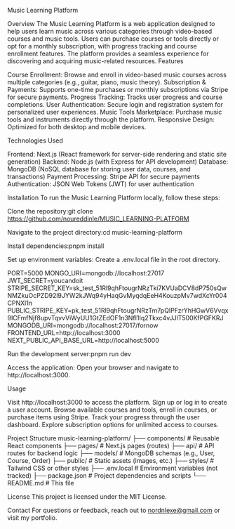 Music Learning Platform

Overview
The Music Learning Platform is a web application designed to help users learn music across various categories through video-based courses and music tools. Users can purchase courses or tools directly or opt for a monthly subscription, with progress tracking and course enrollment features. The platform provides a seamless experience for discovering and acquiring music-related resources.
Features

Course Enrollment: Browse and enroll in video-based music courses across multiple categories (e.g., guitar, piano, music theory).
Subscription & Payments: Supports one-time purchases or monthly subscriptions via Stripe for secure payments.
Progress Tracking: Tracks user progress and course completions.
User Authentication: Secure login and registration system for personalized user experiences.
Music Tools Marketplace: Purchase music tools and instruments directly through the platform.
Responsive Design: Optimized for both desktop and mobile devices.

Technologies Used

Frontend: Next.js (React framework for server-side rendering and static site generation)
Backend: Node.js (with Express for API development)
Database: MongoDB (NoSQL database for storing user data, courses, and transactions)
Payment Processing: Stripe API for secure payments
Authentication: JSON Web Tokens (JWT) for user authentication

Installation
To run the Music Learning Platform locally, follow these steps:

Clone the repository:git clone https://github.com/noureddinle/MUSIC_LEARNING-PLATFORM


Navigate to the project directory:cd music-learning-platform


Install dependencies:pnpm install


Set up environment variables:
Create a .env.local file in the root directory.

PORT=5000
MONGO_URI=mongodb://localhost:27017
JWT_SECRET=youcandoit
STRIPE_SECRET_KEY=sk_test_51Rl9qhFtougrNRzTki7KVUaDCV8dP750sQwNMZkuOcPZD92l9JYW2kJWq94yHaqGvMyqdqEeH4KouzpMv7wdXcYr004CPNXl1n
PUBLIC_STRIPE_KEY=pk_test_51Rl9qhFtougrNRzTm7pQIPFzrYhHGwV6Vvqx9ICFmfNjf8upvTqvvViWyUU1GtZEdOF1n3NfI1Iq2Tkxc4vJJlT500KfPGFKRJ
MONGODB_URI=mongodb://localhost:27017/fornow
FRONTEND_URL=http://localhost:3000
NEXT_PUBLIC_API_BASE_URL=http://localhost:5000

Run the development server:pnpm run dev


Access the application:
Open your browser and navigate to http://localhost:3000.



Usage

Visit http://localhost:3000 to access the platform.
Sign up or log in to create a user account.
Browse available courses and tools, enroll in courses, or purchase items using Stripe.
Track your progress through the user dashboard.
Explore subscription options for unlimited access to courses.

Project Structure
music-learning-platform/
├── components/        # Reusable React components
├── pages/             # Next.js pages (routes)
├── api/               # API routes for backend logic
├── models/            # MongoDB schemas (e.g., User, Course, Order)
├── public/            # Static assets (images, etc.)
├── styles/            # Tailwind CSS or other styles
├── .env.local         # Environment variables (not tracked)
├── package.json       # Project dependencies and scripts
└── README.md          # This file

License
This project is licensed under the MIT License.

Contact
For questions or feedback, reach out to nordnlexe@gmail.com or visit my portfolio.
